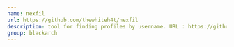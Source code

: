 ```yaml
---
name: nexfil
url: https://github.com/thewhiteh4t/nexfil
description: tool for finding profiles by username. URL : https://github.com/thewhiteh4t/nexfil Groups : blackarch blackarch-social blackarch-recon
group: blackarch
---
```

